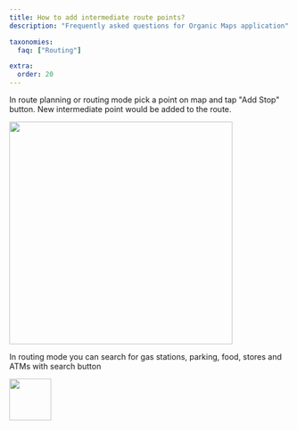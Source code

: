 ```yaml
---
title: How to add intermediate route points?
description: "Frequently asked questions for Organic Maps application"

taxonomies:
  faq: ["Routing"]

extra:
  order: 20
---
```


In route planning or routing mode pick a point on map and tap "Add Stop" button. New intermediate point would be added to the route.

<img src="/faq/routing-02-intermediate/add-stop.jpg" width="400px"/>

In routing mode you can search for gas stations, parking, food, stores and ATMs with search button

<img src="/faq/routing-02-intermediate/route-search.jpg" width="75px"/>

